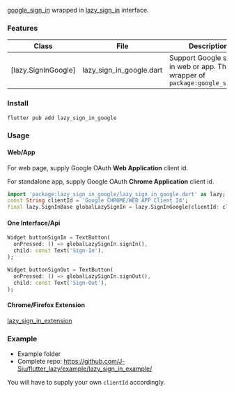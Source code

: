 [google_sign_in](https://pub.dev/packages/google_sing_in) wrapped in [lazy_sign_in](https://pub.dev/packages/lazy_sign_in) interface.

### Features

| Class               | File                     | Description                                                                           |
| ------------------- | ------------------------ | ------------------------------------------------------------------------------------- |
| [lazy.SignInGoogle] | lazy_sign_in_google.dart | Support Google sign-in in web or app. This is a wrapper of `package:google_sign_in` |

### Install

```sh
flutter pub add lazy_sign_in_google
```

### Usage

#### Web/App

For web page, supply Google OAuth **Web Application** client id.

For standalone app, supply Google OAuth **Chrome Application** client id.

```dart
import 'package:lazy_sign_in_google/lazy_sign_in_google.dart' as lazy;
const String clientId = 'Google CHROME/WEB APP Client Id';
final lazy.SignInBase globalLazySignIn = lazy.SignInGoogle(clientId: clientId);
```

#### One Interface/Api

```dart
Widget buttonSignIn = TextButton(
  onPressed: () => globalLazySignIn.signIn(),
  child: const Text('Sign-In'),
);

Widget buttonSignOut = TextButton(
  onPressed: () => globalLazySignIn.signOut(),
  child: const Text('Sign-Out'),
);
```

#### Chrome/Firefox Extension

[lazy_sign_in_extension](https://pub.dev/packages/lazy_sign_in_extension)

### Example

- Example folder
- Complete repo: https://github.com/J-Siu/flutter_lazy/example/lazy_sign_in_example/

You will have to supply your own `clientId` accordingly.
